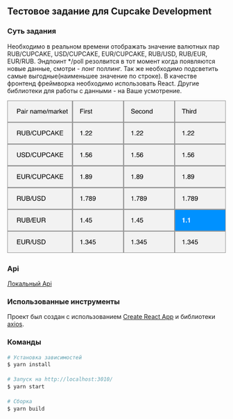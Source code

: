## Тестовое задание для Cupcake Development

### Суть задания

Необходимо в реальном времени отображать значение валютных пар RUB/CUPCAKE, USD/CUPCAKE, EUR/CUPCAKE, RUB/USD, RUB/EUR, EUR/RUB. Эндпоинт */poll резолвится в тот момент когда появляются новые данные, смотри - лонг поллинг. Так же необходимо подсветить самые выгодные(наименьшее значение по строке). В качестве фронтенд фреймворка необходимо использовать React. Другие библиотеки для работы с данными - на Ваше усмотрение.

![Мокап](./design_mockup_exported.png)

### Api

[Локальный Api](https://bitbucket.org/cupcakedev/cupcake-frontend-test-task/src/master/)

### Использованные инструменты

Проект был создан с использованием [Create React App](https://github.com/facebook/create-react-app) и библиотеки [axios](https://github.com/axios/axios).

### Команды

```bash
# Установка зависимостей
$ yarn install

# Запуск на http://localhost:3010/
$ yarn start

# Сборка
$ yarn build
```
